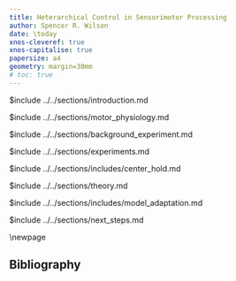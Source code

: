 ```yaml
---
title: Heterarchical Control in Sensorimotor Processing
author: Spencer R. Wilson
date: \today
xnos-cleveref: true
xnos-capitalise: true
papersize: a4
geometry: margin=30mm
# toc: true
---
```


<!-- you MUST have new lines between transcludes! -->

$include ../../sections/introduction.md

$include ../../sections/motor_physiology.md

$include ../../sections/background_experiment.md

<!-- $include ../../sections/background_theory.md -->

$include ../../sections/experiments.md

$include ../../sections/includes/center_hold.md

$include ../../sections/theory.md

$include ../../sections/includes/model_adaptation.md

$include ../../sections/next_steps.md

\newpage

## Bibliography
